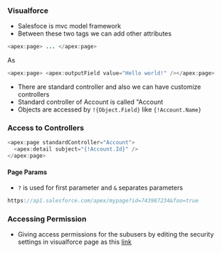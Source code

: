 ### Visualforce 
* Salesfoce is mvc model framework
* Between these two tags we can add other attributes
```java
<apex:page> ... </apex:page>
```
As 
```java
<apex:page> <apex:outputField value="Hello world!" /></apex:page>
```
* There are standard controller and also we can have customize controllers
* Standard controller of Account is called "Account 
* Objects are accessed by `!{Object.Field}` like `{!Account.Name}`
### Access to Controllers

```java
<apex:page standardController="Account"> 
  <apex:detail subject="{!Account.Id}" />
</apex:page>
```
#### Page Params
* `?` is used for first parameter and `&` separates parameters
```java
https://ap1.salesforce.com/apex/mypage?id=743987234&foo=true
```
### Accessing Permission
* Giving access permissions for the subusers by editing the security settings in visualforce page as this [link](http://help.screensteps.com/m/salesforce/l/34860-setting-permissions-for-the-visualforce-page)


